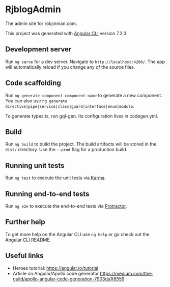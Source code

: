 # RjblogAdmin

The admin site for robjinman.com.

This project was generated with
[Angular CLI](https://github.com/angular/angular-cli) version 7.2.3.

## Development server

Run `ng serve` for a dev server. Navigate to `http://localhost:4200/`.
The app will automatically reload if you change any of the source files.

## Code scaffolding

Run `ng generate component component-name` to generate a new component.
You can also use
`ng generate directive|pipe|service|class|guard|interface|enum|module`.

To generate types.ts, run gql-gen. Its configuration lives in codegen.yml.

## Build

Run `ng build` to build the project. The build artifacts will be stored in the
`dist/` directory. Use the `--prod` flag for a production build.

## Running unit tests

Run `ng test` to execute the unit tests via
[Karma](https://karma-runner.github.io).

## Running end-to-end tests

Run `ng e2e` to execute the end-to-end tests via
[Protractor](http://www.protractortest.org/).

## Further help

To get more help on the Angular CLI use `ng help` or go check out the
[Angular CLI README](https://github.com/angular/angular-cli/blob/master/README.md).

## Useful links

* Heroes tutorial: https://angular.io/tutorial
* Article on Angular/Apollo code generator https://medium.com/the-guild/apollo-angular-code-generation-7903da1f8559
